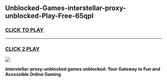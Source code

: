 
## Unblocked-Games-interstellar-proxy-unblocked-Play-Free-65qpl
<h3>
<a href="https://premium76.site?title=interstellar-proxy-unblocked&ref=23A">CLICK TO PLAY</a></h3>
<hr>

<h3>
<a href="https://premium76.site?title=interstellar-proxy-unblocked&ref=23A">CLICK 2 PLAY</a>
  
</h3>

<a href="https://premium76.site?title=interstellar-proxy-unblocked&ref=23A"><img src="https://clearcache.store/games.png"></a>


**interstellar-proxy-unblocked games unblocked: Your Gateway to Fun and Accessible Online Gaming**
